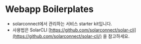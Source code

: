 # Webapp Boilerplates 
 - solarconnect에서 관리하는 서비스 starter kit입니다. 
 - 사용법은 SolarCLI [https://github.com/solarconnect/solar-cli](https://github.com/solarconnect/solar-cli/) 을 참고하세요.
